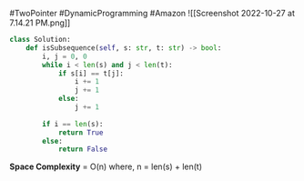 #TwoPointer #DynamicProgramming #Amazon
![[Screenshot 2022-10-27 at 7.14.21 PM.png]]

```python
class Solution:
    def isSubsequence(self, s: str, t: str) -> bool:
        i, j = 0, 0
        while i < len(s) and j < len(t):
            if s[i] == t[j]:
                i += 1
                j += 1
            else:
                j += 1
        
        if i == len(s):
            return True 
        else:
            return False
```

**Space Complexity** = O(n)
where, n = len(s) + len(t)